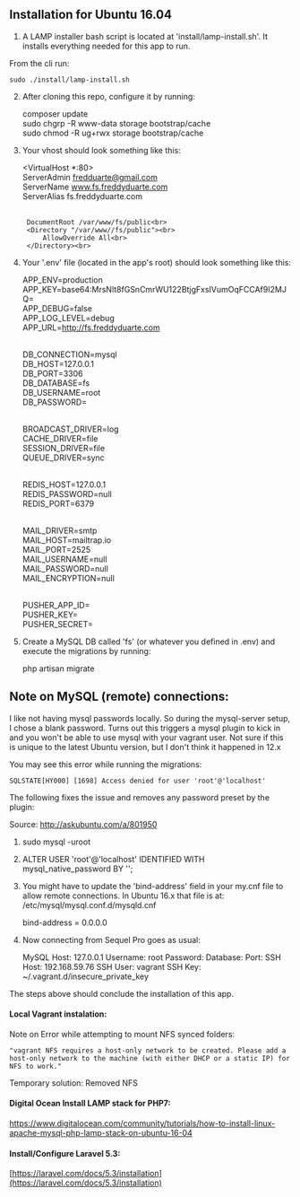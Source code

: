 ## Installation for Ubuntu 16.04

1. A LAMP installer bash script is located at 'install/lamp-install.sh'. It installs everything needed for this app to run.

From the cli run:


    sudo ./install/lamp-install.sh


2. After cloning this repo, configure it by running:


    composer update<br>
    sudo chgrp -R www-data storage bootstrap/cache<br>
    sudo chmod -R ug+rwx storage bootstrap/cache


3. Your vhost should look something like this:


    <VirtualHost *:80><br>
        ServerAdmin fredduarte@gmail.com<br>
        ServerName www.fs.freddyduarte.com<br>
        ServerAlias fs.freddyduarte.com<br><br>

        DocumentRoot /var/www/fs/public<br>
        <Directory "/var/www//fs/public"><br>
            AllowOverride All<br>
        </Directory><br>
    </VirtualHost>


4. Your '.env' file (located in the app's root) should look something like this:


    APP_ENV=production<br>
    APP_KEY=base64:MrsNlt8fGSnCmrWU122BtjgFxsIVumOqFCCAf9I2MJQ=<br>
    APP_DEBUG=false<br>
    APP_LOG_LEVEL=debug<br>
    APP_URL=http://fs.freddyduarte.com<br><br>

    DB_CONNECTION=mysql<br>
    DB_HOST=127.0.0.1<br>
    DB_PORT=3306<br>
    DB_DATABASE=fs<br>
    DB_USERNAME=root<br>
    DB_PASSWORD=<br><br>

    BROADCAST_DRIVER=log<br>
    CACHE_DRIVER=file<br>
    SESSION_DRIVER=file<br>
    QUEUE_DRIVER=sync<br><br>

    REDIS_HOST=127.0.0.1<br>
    REDIS_PASSWORD=null<br>
    REDIS_PORT=6379<br><br>

    MAIL_DRIVER=smtp<br>
    MAIL_HOST=mailtrap.io<br>
    MAIL_PORT=2525<br>
    MAIL_USERNAME=null<br>
    MAIL_PASSWORD=null<br>
    MAIL_ENCRYPTION=null<br><br>

    PUSHER_APP_ID=<br>
    PUSHER_KEY=<br>
    PUSHER_SECRET=
    

5. Create a MySQL DB called 'fs' (or whatever you defined in .env) and execute the migrations by running:


    php artisan migrate


## Note on MySQL (remote) connections:
I like not having mysql passwords locally. So during the mysql-server setup, I chose a blank password. Turns out this triggers a mysql plugin to kick in and you won't be able to use mysql with your vagrant user. Not sure if this is unique to the latest Ubuntu version, but I don't think it happened in 12.x

You may see this error while running the migrations:


    SQLSTATE[HY000] [1698] Access denied for user 'root'@'localhost'


The following fixes the issue and removes any password preset by the plugin:

Source: http://askubuntu.com/a/801950

1. sudo mysql -uroot

2. ALTER USER 'root'@'localhost' IDENTIFIED WITH mysql_native_password BY '';

3. You might have to update the 'bind-address' field in your my.cnf file to allow remote connections. In Ubuntu 16.x that file is at: /etc/mysql/mysql.conf.d/mysqld.cnf

    bind-address        = 0.0.0.0

4. Now connecting from Sequel Pro goes as usual:


    MySQL Host: 127.0.0.1
    Username: root
    Password:
    Database:
    Port:
    SSH Host: 192.168.59.76
    SSH User: vagrant
    SSH Key: ~/.vagrant.d/insecure_private_key


The steps above should conclude the installation of this app.

#### Local Vagrant instalation:

Note on Error while attempting to mount NFS synced folders:

    "vagrant NFS requires a host-only network to be created. Please add a host-only network to the machine (with either DHCP or a static IP) for NFS to work."

Temporary solution: Removed NFS

#### Digital Ocean Install LAMP stack for PHP7:

https://www.digitalocean.com/community/tutorials/how-to-install-linux-apache-mysql-php-lamp-stack-on-ubuntu-16-04

#### Install/Configure Laravel 5.3:

[https://laravel.com/docs/5.3/installation](https://laravel.com/docs/5.3/installation)

